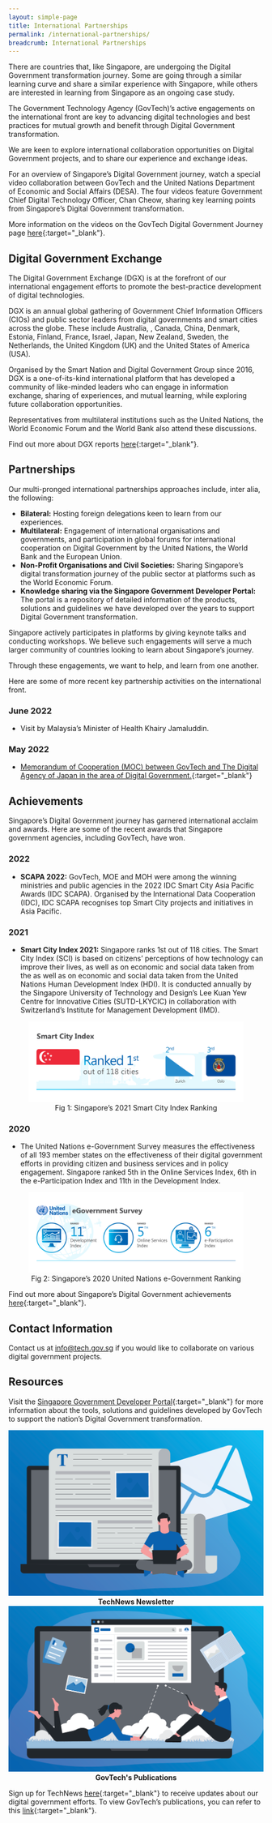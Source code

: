 ```yaml
---
layout: simple-page
title: International Partnerships
permalink: /international-partnerships/
breadcrumb: International Partnerships
---
```


There are countries that, like Singapore, are undergoing the Digital Government transformation journey. Some are going through a similar learning curve and share a similar experience with Singapore, while others are interested in learning from Singapore as an ongoing case study.

The Government Technology Agency (GovTech)’s active engagements on the international front are key to advancing digital technologies and best practices for mutual growth and benefit through Digital Government transformation.

We are keen to explore international collaboration opportunities on Digital Government projects, and to share our experience and exchange ideas.

For an overview of Singapore’s Digital Government journey, watch a special video collaboration between GovTech and the United Nations Department of Economic and Social Affairs (DESA). The four videos feature Government Chief Digital Technology Officer, Chan Cheow, sharing key learning points from Singapore’s Digital Government transformation.

More information on the videos on the GovTech Digital Government Journey page [here](/singapore-digital-government-journey#our-digital-government-story){:target="_blank"}.

## Digital Government Exchange

The Digital Government Exchange (DGX) is at the forefront of our international engagement efforts to promote the best-practice development of digital technologies.

DGX is an annual global gathering of Government Chief Information Officers (CIOs) and public sector leaders from digital governments and smart cities across the globe. These include Australia, , Canada, China, Denmark, Estonia, Finland, France, Israel, Japan, New Zealand, Sweden, the Netherlands, the United Kingdom (UK) and the United States of America (USA). 

Organised by the Smart Nation and Digital Government Group since 2016, DGX is a one-of-its-kind international platform that has developed a community of like-minded leaders who can engage in information exchange, sharing of experiences, and mutual learning, while exploring future collaboration opportunities. 

Representatives from multilateral institutions such as the United Nations, the World Economic Forum and the World Bank also attend these discussions.

Find out more about DGX reports [here](/media/corporate-publications/digital-government-exchange-reports){:target="_blank"}.

## Partnerships

Our multi-pronged international partnerships approaches include, inter alia, the following:

- **Bilateral:** Hosting foreign delegations keen to learn from our experiences.
- **Multilateral:**  Engagement of international organisations and governments, and participation in global forums for international cooperation on Digital Government by the United Nations, the World Bank and the European Union.
- **Non-Profit Organisations and Civil Societies:** Sharing Singapore’s digital transformation journey of the public sector at platforms such as the World Economic Forum.
- **Knowledge sharing via the Singapore Government Developer Portal:** The portal is a repository of detailed information of the products, solutions and guidelines we have developed over the years to support Digital Government transformation.

Singapore actively participates in platforms by giving keynote talks and conducting workshops. We believe such engagements will serve a much larger community of countries looking to learn about Singapore’s journey.

Through these engagements, we want to help, and learn from one another.

Here are some of more recent key partnership activities on the international front.

### June 2022

- Visit by Malaysia’s Minister of Health Khairy Jamaluddin.

### May 2022

- [Memorandum of Cooperation (MOC) between GovTech and The Digital Agency of Japan in the area of Digital Government.](https://www.tech.gov.sg/media/technews/govtech-partners-the-digital-agency-of-japan-to-push-digital-government-transformation){:target="_blank"}

## Achievements

Singapore’s Digital Government journey has garnered international acclaim and awards. Here are some of the recent awards that Singapore government agencies, including GovTech, have won.

### 2022

- **SCAPA 2022:** GovTech, MOE and MOH were among the winning ministries and public agencies  in the 2022 IDC Smart City Asia Pacific Awards (IDC SCAPA). Organised by the International Data Cooperation (IDC), IDC SCAPA recognises top Smart City projects and initiatives in Asia Pacific.

### 2021

- **Smart City Index 2021:** Singapore ranks 1st out of 118 cities. The Smart City Index (SCI) is based on citizens’ perceptions of how technology can improve their lives, as well as on economic and social data taken from the as well as on economic and social data taken from the United Nations Human Development Index (HDI). It is conducted annually by the Singapore University of Technology and Design’s Lee Kuan Yew Centre for Innovative Cities (SUTD-LKYCIC) in collaboration with Switzerland’s Institute for Management Development (IMD).

<figure style="text-align: center">
  <img
    src="/images/digital-transformation/Fig-1-Smart-City-Index.png" 
    alt="Fig 1: Singapore’s 2021 Smart City Index Ranking"
  />
  <figcaption>Fig 1: Singapore’s 2021 Smart City Index Ranking</figcaption>
</figure>

### 2020

- The United Nations e-Government Survey measures the effectiveness of all 193 member states on the effectiveness of their digital government efforts in providing citizen and business services and in policy engagement. Singapore ranked 5th in the Online Services Index, 6th in the e-Participation Index and 11th in the Development Index.

<figure style="text-align: center">
  <img
    src="/images/digital-transformation/Fig-2-UN-e-gov-survey-ranking.png" 
    alt="Fig 2: Singapore’s 2020 United Nations e-Government Ranking"
  />
  <figcaption>Fig 2: Singapore’s 2020 United Nations e-Government Ranking</figcaption>
</figure>

Find out more about Singapore’s Digital Government achievements [here](/media/awards/){:target="_blank"}.

## Contact Information

Contact us at <info@tech.gov.sg> if you would like to collaborate on various digital government projects.

## Resources

Visit the [Singapore Government Developer Portal](https://www.developer.gov.sg){:target="_blank"} for more information about the tools, solutions and guidelines developed by GovTech to support the nation’s Digital Government transformation.

<div class="row">
  <div class="col" style="text-align: center">
    <a href="/media/technews/subscribe" target="_blank">
      <img src="/images/digital-transformation/TechNews-newsletter.png" alt="TechNews Newsletter" /></a>
    <figcaption><b>TechNews Newsletter</b></figcaption>
  </div>

  <div class="col" style="text-align: center">
    <a href="/media/corporate-publications" target="_blank">
      <img src="/images/digital-transformation/GovTech-publications.png" alt="GovTech's Publications" /></a>
    <figcaption><b>GovTech's Publications</b></figcaption>
  </div>
  <div class="col"></div>
  <div class="col"></div>
</div>

Sign up for TechNews [here](https://www.tech.gov.sg/media/technews/subscribe){:target="_blank"} to receive updates about our digital government efforts. To view GovTech’s publications, you can refer to this [link](https://www.tech.gov.sg/media/corporate-publications/){:target="_blank"}. 
